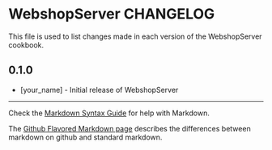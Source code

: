 WebshopServer CHANGELOG
=======================

This file is used to list changes made in each version of the WebshopServer cookbook.

0.1.0
-----
- [your_name] - Initial release of WebshopServer

- - -
Check the [Markdown Syntax Guide](http://daringfireball.net/projects/markdown/syntax) for help with Markdown.

The [Github Flavored Markdown page](http://github.github.com/github-flavored-markdown/) describes the differences between markdown on github and standard markdown.
